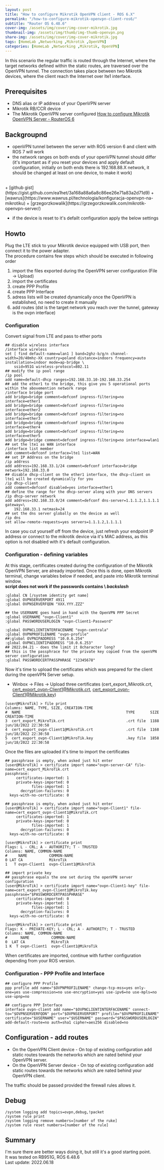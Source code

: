 ```yaml
---
layout: post
title: "How to configure Mikrotik OpenVPN client - ROS 6.X"
permalink: "/how-to-configure-mikrotik-openvpn-client-ros6/"
subtitle: "Router OS 6.48.6"
cover-img: /assets/img/cover/img-cover-mikrotik.jpg
thumbnail-img: /assets/img/thumb/img-thumb-openvpn.png
share-img: /assets/img/cover/img-cover-mikrotik.jpg
tags: [HomeLab ,Networking ,Mikrotik ,OpenVPN]
categories: [HomeLab ,Networking ,Mikrotik, OpenVPN]
---
```

In this scenario the regular traffic is routed through the Internet, where the target networks defined within the static routes, are traversed over the OpenVPN tunnel. The connection takes place between two Mikrotik devices, where the client reach the Internet over lte1 interface. 

## Prerequisites
+ DNS alias or IP address of your OpenVPN server
+ Mikrotik RB/CCR device
+ The Mikrotik OpenVPN server configured [How to configure Mikrotik OpenVPN Server - RouterOS 6](https://makeitcloudy.pl/how-to-configure-mikrotik-openvpn-server-ros6/)

## Backgroupnd
+ openVPN tunnel between the server with ROS version 6 and client with ROS 7 will work
+ the network ranges on both ends of your openVPN tunnel should differ (it's important as if you reset your devices and apply default configuration, initially on both ends there is 192.168.88.X network, it should be changed at least on one device, to make it work)
<br>
+ [github gist](https://gist.github.com/ea1het/3a168a88a6a8c86ee26e71a83a2d71d9)
+ [wawrus](https://www.wawrus.pl/technologia/konfiguracja-openvpn-na-mikrotiku)
+ [grzegorzkowalik](https://grzegorzkowalik.com/mikrotik-openvpn-server/)

+ if the device is reset to it's defailt configuration apply the below settings

## Howto
Plug the LTE stick to your Mikrotik device equipped with USB port, then connect it to the power adapter.<br>
The procedure contains few steps which should be executed in following order
1. import the files exported during the OpenVPN server configuration (File -> Upload)
2. import the certificates
3. create PPP Profile
4. create PPP Interface
5. adress lists will be created dynamically once the OpenVPN is established, no need to create it manually
6. add routes (dst is the target network you reach over the tunnel, gateway is the ovpn interface)

### Configuration
Convert signal from LTE and pass to ether ports
```shell
## disable wireless interface
/interface wireless
set [ find default-name=wlan1 ] band=2ghz-b/g/n channel-width=20/40mhz-XX country=poland distance=indoors frequency=auto installation=indoor mode=ap-bridge \
    ssid=951G wireless-protocol=802.11
## modify the ip pool range
/ip pool
add name=default-dhcp ranges=192.168.33.10-192.168.33.254
## add the ether1 to the bridge, this give you 5 operational ports within the abovemention network range
/interface bridge port
add bridge=bridge comment=defconf ingress-filtering=no interface=ether1
add bridge=bridge comment=defconf ingress-filtering=no interface=ether2
add bridge=bridge comment=defconf ingress-filtering=no interface=ether3
add bridge=bridge comment=defconf ingress-filtering=no interface=ether4
add bridge=bridge comment=defconf ingress-filtering=no interface=ether5
add bridge=bridge comment=defconf ingress-filtering=no interface=wlan1
## set the lte1 as WAN interface
/interface list member
add comment=defconf interface=lte1 list=WAN
## set IP Address on the bridge
/ip address
add address=192.168.33.1/24 comment=defconf interface=bridge network=192.168.33.0
## disable dhcp-client on the ether1 interface, the dhcp-client on lte1 will be created dynamically for you
/ip dhcp-client
add comment=defconf disabled=yes interface=ether1
## define the range for the dhcp-server along with your DNS servers
/ip dhcp-server network
add address=192.168.33.0/24 comment=defconf dns-server=1.1.1.2,1.1.1.1 gateway=\
    192.168.33.1 netmask=24
## set the dns server globally on the device as well
/ip dns
set allow-remote-requests=yes servers=1.1.1.2,1.1.1.1
```
In case you cut yourself off from the device, just refresh your endpoint IP address or connect to the mikrotik device via it's MAC address, as this option is not disabled with it's default configuration.

### Configuration - defining variables
At this stage, certificates created during the configuration of the Mikrotik OpenVPN Server, are already imported. Once this is done, open Mikrotik terminal, change variables below if needed, and paste into Mikrotik terminal window.<br>
**script does not work if the passwords contains \ *backslash***
```shell
:global CN [/system identity get name]
:global OVPNSERVERPORT 4911
:global OVPNSERVERFQDN "XXX.YYY.ZZZ"

## the USERNAME goes hand in hand with the OpenVPN PPP Secret
:global USERNAME "ovpn-Client1"
:global PASSWORDUSERLOGIN "ovpn-Client1-Password"

:global OVPNCLIENTINTERFACENAME "ovpn-centrala"
:global OVPNPROFILENAME "ovpn-profile"
##:global OVPNIPADDRESS "10.0.6.254"
:global OVPNCLIENTIPADDRESS "10.0.6.253"
## 2022.04.21 - does the limit it 8character long?
## this is the passphrace for the private key copied from the openVPN server configuration
:global PASSWORDCERTPASSPHRASE "12345678"
```

Now it's time to upload the certificates which was prepared for the client during the openVPN Server setup.
+ Winbox -> Files -> Upload three certificates (cert_export_Mikrotik.crt, cert_export_ovpn-Client1@Mikrotik.crt, cert_export_ovpn-Client1@Mikrotik.key)

```shell
[user@MikroTik] > file print 
Columns: NAME, TYPE, SIZE, CREATION-TIME
#  NAME                                                TYPE       SIZE      CREATION-TIME       
3  cert_export_MikroTik.crt                            .crt file  1188      jun/18/2022 22:30:58
4  cert_export_ovpn-Client1@MikroTik.crt               .crt file  1168      jun/18/2022 22:30:58
5  cert_export_ovpn-Client1@MikroTik.key               .key file  1858      jun/18/2022 22:30:58
```

Once the files are uploaded it's time to import the certificates

```shell
## passphrase is empty, when asked just hit enter
[user@MikroTik] > certificate import name="ovpn-server-CA" file-name=cert_export_MikroTik.crt
passphrase: 
     certificates-imported: 1
     private-keys-imported: 0
            files-imported: 1
       decryption-failures: 0
  keys-with-no-certificate: 0

## passphrase is empty, when asked just hit enter
[user@MikroTik] > certificate import name="ovpn-Client1" file-name=cert_export_ovpn-Client1@MikroTik.crt
     certificates-imported: 1
     private-keys-imported: 0
            files-imported: 1
       decryption-failures: 0
  keys-with-no-certificate: 0

[user@MikroTik] > certificate print 
Flags: L - CRL; A - AUTHORITY; T - TRUSTED
Columns: NAME, COMMON-NAME
#     NAME          COMMON-NAME          
0 LAT CA            MikroTik             
1   T ovpn-Client1  ovpn-Client1@MikroTik

## import private key
## passphrase equals the one set during the openVPN server configuration
[user@MikroTik] > certificate import name="ovpn-Client1-key" file-name=cert_export_ovpn-Client1@MikroTik.key passphrase="$PASSWORDCERTPASSPHRASE"
     certificates-imported: 0
     private-keys-imported: 1
            files-imported: 1
       decryption-failures: 0
  keys-with-no-certificate: 0

[user@MikroTik] > certificate print 
Flags: K - PRIVATE-KEY; L - CRL; A - AUTHORITY; T - TRUSTED
Columns: NAME, COMMON-NAME
#      NAME          COMMON-NAME          
0  LAT CA            MikroTik             
1 K  T ovpn-Client1  ovpn-Client1@MikroTik
```

When certificates are imported, continue with further configuration depending from your ROS version.

### Configuration - PPP Profile and Interface

```shell
## configure PPP Profile
ppp profile add name="$OVPNPROFILENAME" change-tcp-mss=yes only-one=yes use-compression=no use-encryption=yes use-ipv6=no use-mpls=no use-upnp=no

## configure PPP Interface 
interface ovpn-client add name="$OVPNCLIENTINTERFACENAME" connect-to="$OVPNSERVERFQDN" port="$OVPNSERVERPORT" profile="$OVPNPROFILENAME" certificate="$USERNAME" user="$USERNAME" password="$PASSWORDUSERLOGIN" add-default-route=no auth=sha1 cipher=aes256 disabled=no
```

## Configuration - add routes
+ On the OpenVPN Client device - On top of existing configuration add static routes towards the networks which are nated behind your OpenVPN server.
+ On the OpenVPN Server device - On top of existing configuration add static routes towards the networks which are nated behind your OpenVPN client. 

The traffic should be passed provided the firewall rules allows it.

## Debug

```shell
/system logging add topics=ovpn,debug,!packet
/system rule print
/system logging remove numbers=[number of the ruke]
/system rule reset numbers=[number of the rule]
```

## Summary
I'm sure there are better ways doing it, but still it's a good starting point.<br>
It was tested on RB951G, ROS 6.48.6<br>
Last update: 2022.06.18